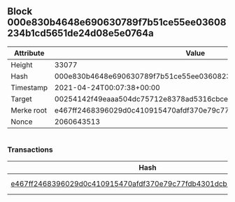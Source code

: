 ## Block 000e830b4648e690630789f7b51ce55ee03608234b1cd5651de24d08e5e0764a

Attribute | Value
--- | ---
Height | 33077
Hash | 000e830b4648e690630789f7b51ce55ee03608234b1cd5651de24d08e5e0764a
Timestamp | 2021-04-24T00:07:38+00:00
Target | 00254142f49eaaa504dc75712e8378ad5316cbcead634704b3734b6271167cc4
Merke root | e467ff2468396029d0c410915470afdf370e79c77fdb4301dcb89b04e332d5be
Nonce | 2060643513

```

```

### Transactions

Hash | Amount
--- | ---
[e467ff2468396029d0c410915470afdf370e79c77fdb4301dcb89b04e332d5be](e467ff2468396029d0c410915470afdf370e79c77fdb4301dcb89b04e332d5be.md) | 10.00000000 SKEPTI 
